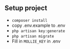 ## Setup project

- `composer install`
- copy .env.example to .env
- `php artisan key:generate`
- `php artisan migrate`
- Fill in `MOLLIE_KEY` in .env
